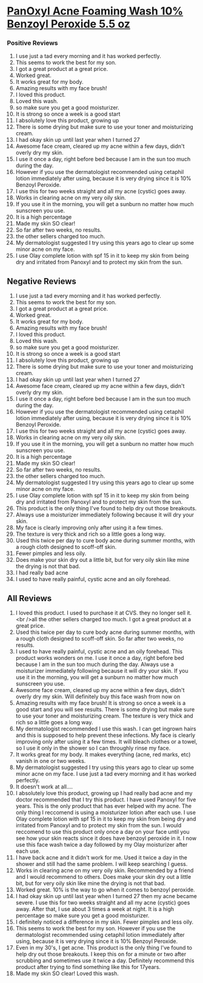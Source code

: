 # [PanOxyl Acne Foaming Wash 10% Benzoyl Peroxide 5.5 oz](https://products.checkmycream.com/products/PanOxyl-Acne-Foaming-Wash-10percent-Benzoyl-Peroxide-5.5-oz.html)

### Positive Reviews

<ol>
      <li>I use just a tad every morning and it has worked perfectly.</li>
      <li>This seems to work the best for my son.  </li>
      <li>I got a great product at a great price.</li>
      <li>Worked great.</li>
      <li>It works great for my body.</li>
      <li>Amazing results with my face brush!</li>
      <li>I loved this product.</li>
      <li>Loved this wash.</li>
      <li>so make sure you get a good moisturizer.</li>
      <li>It is  strong so once a week is a good start</li>
      <li>I absolutely love this product, growing up</li>
      <li>There is some drying but make sure to use your toner and moisturizing cream.</li>
      <li>I had okay skin up until last year when I turned 27</li>
      <li>Awesome face cream, cleared up my acne within a few days, didn&#x27;t overly dry my skin.</li>
      <li>I use it once a day, right before bed because I am in the sun too much during the day.</li>
      <li>However if you use the dermatologist recommended using cetaphil lotion immediately after using, because it is very drying since it is 10% Benzoyl Peroxide.</li>
      <li>I use this for two weeks straight and all my acne (cystic) goes away.</li>
      <li>Works in clearing acne on my very oily skin.</li>
      <li>If you use it in the morning, you will get a sunburn no matter how much sunscreen you use.</li>
      <li>It is a high percentage</li>
      <li>Made my skin SO clear!</li>
      <li>So far after two weeks, no results.</li>
      <li>the other sellers charged too much.</li>
      <li>My dermatologist suggested I try using this years ago to clear up some minor acne on my face.</li>
      <li>I use Olay complete lotion with spf 15 in it to keep my skin from being dry and irritated from Panoxyl and to protect my skin from the sun.</li>
</ol>


<h2>Negative Reviews</h2>
<ol>
<li> I use just a tad every morning and it has worked perfectly.</li>
<li> This seems to work the best for my son.  </li>
<li> I got a great product at a great price.</li>
<li> Worked great.</li>
<li> It works great for my body.</li>
<li> Amazing results with my face brush!</li>
<li> I loved this product.</li>
<li> Loved this wash.</li>
<li> so make sure you get a good moisturizer.</li>
<li> It is  strong so once a week is a good start</li>
<li> I absolutely love this product, growing up</li>
<li> There is some drying but make sure to use your toner and moisturizing cream.</li>
<li> I had okay skin up until last year when I turned 27</li>
<li> Awesome face cream, cleared up my acne within a few days, didn&#x27;t overly dry my skin.</li>
<li> I use it once a day, right before bed because I am in the sun too much during the day.</li>
<li> However if you use the dermatologist recommended using cetaphil lotion immediately after using, because it is very drying since it is 10% Benzoyl Peroxide.</li>
<li> I use this for two weeks straight and all my acne (cystic) goes away.</li>
<li> Works in clearing acne on my very oily skin.</li>
<li> If you use it in the morning, you will get a sunburn no matter how much sunscreen you use.</li>
<li> It is a high percentage</li>
<li> Made my skin SO clear!</li>
<li> So far after two weeks, no results.</li>
<li> the other sellers charged too much.</li>
<li> My dermatologist suggested I try using this years ago to clear up some minor acne on my face.</li>
<li> I use Olay complete lotion with spf 15 in it to keep my skin from being dry and irritated from Panoxyl and to protect my skin from the sun.</li>
<li> This product is the only thing I&#x27;ve found to help dry out those breakouts.</li>
<li> Always use a moisturizer immediately following because it will dry your skin.</li>
<li> My face is clearly improving only after using it a few times.</li>
<li> The texture is very thick and rich so a little goes a long way.</li>
<li> Used this twice per day to cure body acne during summer months, with a rough cloth designed to scoff-off skin.</li>
<li> Fewer pimples and less oily.</li>
<li> Does make your skin dry out a little bit, but for very oily skin like mine the drying is not that bad.</li>
<li> I had really bad acne</li>
<li> I used to have really painful, cystic acne and an oily forehead.</li>
</ol>

<h2>All Reviews</h2>

<ol>
    <li> I loved this product. I used to purchase it at CVS. they no longer sell it.&lt;br /&gt;all the other sellers charged too much. I got a great product at a great price.</li>
    <li> Used this twice per day to cure body acne during summer months, with a rough cloth designed to scoff-off skin. So far after two weeks, no results.</li>
    <li> I used to have really painful, cystic acne and an oily forehead. This product works wonders on me. I use it once a day, right before bed because I am in the sun too much during the day. Always use a moisturizer immediately following because it will dry your skin. If you use it in the morning, you will get a sunburn no matter how much sunscreen you use.</li>
    <li> Awesome face cream, cleared up my acne within a few days, didn&#x27;t overly dry my skin. Will definitely buy this face wash from now on</li>
    <li> Amazing results with my face brush! It is  strong so once a week is a good start and you will see results. There is some drying but make sure to use your toner and moisturizing cream. The texture is very thick and rich so a little goes a long way.</li>
    <li> My dermatologist recommended I use this wash. I can get ingrown hairs and this is supposed to help prevent these infections. My face is clearly improving only after using it a few times. It will bleach clothes or a towel, so I use it only in the shower so I can throughly rinse my face.</li>
    <li> It works great for my body. It makes everything (acne, red marks, etc) vanish in one or two weeks.</li>
    <li> My dermatologist suggested I try using this years ago to clear up some minor acne on my face. I use just a tad every morning and it has worked perfectly.</li>
    <li> It doesn&#x27;t work  at all....</li>
    <li> I absolutely love this product, growing up I had really bad acne and my doctor recommended that I try this product. I have used Panoxyl for five years. This is the only product that has ever helped with my acne. The only thing I reccomend is using a moisturizer lotion after each use. I use Olay complete lotion with spf 15 in it to keep my skin from being dry and irritated from Panoxyl and to protect my skin from the sun. I would reccomend to use this product only once a day on your face until you see how your skin reacts since it does have benzoyl peroxide in it. I now use this face wash twice a day followed by my Olay moisturizer after each use.</li>
    <li> I have back acne and it didn&#x27;t work for me.  Used it twice a day in the shower and still had the same problem.  I will keep searching I guess.</li>
    <li> Works in clearing acne on my very oily skin. Recommended by a friend and I would recommend to others. Does make your skin dry out a little bit, but for very oily skin like mine the drying is not that bad.</li>
    <li> Worked great. 10% is the way to go when it comes to benzoyl peroxide.</li>
    <li> I had okay skin up until last year when I turned 27 then my acne became severe. I use this for two weeks straight and all my acne (cystic) goes away. After that, I use about 3 times a week at night. It is a high percentage so make sure you get a good moisturizer.</li>
    <li> I definitely noticed a difference in my skin. Fewer pimples and less oily.</li>
    <li> This seems to work the best for my son.  However if you use the dermatologist recommended using cetaphil lotion immediately after using, because it is very drying since it is 10% Benzoyl Peroxide.</li>
    <li> Even in my 30&#x27;s, I get acne. This product is the only thing I&#x27;ve found to help dry out those breakouts. I keep this on for a minute or two after scrubbing and sometimes use it twice a day. Definitely recommend this product after trying to find something like this for 17years.</li>
    <li> Made my skin SO clear! Loved this wash.</li>
</ol>




